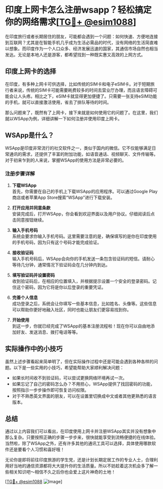 # 印度上网卡怎么注册wsapp？轻松搞定你的网络需求[[TG💪+ @esim1088](https://t.me/s/esim1088)]

在印度旅行或者长期居住的朋友，可能都会遇到一个问题：如何快速、方便地连接到互联网？尤其是在智能手机几乎成为生活必需品的时代，没有网络的生活简直难以想象。而印度作为一个人口众多、经济发展迅速的国家，其通信市场自然也相当发达。无论是本地人还是游客，都希望找到一种既实惠又高效的上网方式。

## 印度上网卡的选择

在印度，有多种上网卡可供选择，比如传统的SIM卡和电子eSIM卡。对于短期旅行者来说，传统的SIM卡可能需要耗费较多的时间去营业厅办理，而且语言障碍可能会让人头疼。相比之下，eSIM卡就显得更加便捷了。只需要一张支持eSIM功能的手机，就可以直接激活使用，省去了排队等待的时间。

那么问题来了，既然有了上网卡，接下来就是如何使用它的问题了。在这里，我们就以WSApp为例，详细讲解一下如何注册并使用印度上网卡。

## WSApp是什么？

WSApp是印度非常流行的社交软件之一，类似于国内的微信。它不仅能够满足日常通讯的需求，还提供了丰富的附加功能，如语音通话、视频聊天、文件传输等。对于初来乍到的人来说，掌握WSApp的使用方法是非常必要的。

### 注册步骤详解

1. **下载WSApp**  
   首先，你需要在自己的手机上下载WSApp的应用程序。可以通过Google Play商店或者苹果App Store搜索“WSApp”进行下载安装。

2. **打开应用并同意条款**  
   安装完成后，打开WSApp，你会看到欢迎界面以及用户协议。仔细阅读后点击同意按钮继续。

3. **输入手机号码**  
   系统会要求你输入手机号码。这里需要注意的是，确保填写的是你在印度使用的手机号码，因为只有这个号码才能完成验证。

4. **接收验证码**  
   输入手机号码后，WSApp会向你的手机发送一条包含验证码的短信。请耐心等待几分钟，通常情况下验证码会在几分钟内到达。

5. **填写验证码并设置密码**  
   收到验证码后，在相应的位置填入，并根据提示设置一个安全的登录密码。记住这个密码，因为它将是你以后登录的重要凭证。

6. **完善个人信息**  
   成功登录之后，系统会让你填写一些基本信息，比如姓名、头像等。这些信息可以帮助你更好地融入社区，同时也能让朋友们更容易找到你。

7. **开始使用**  
   到这一步，你就已经完成了WSApp的基本注册流程啦！现在你可以自由地添加好友、发送消息、拨打电话等等。

## 实际操作中的小技巧

虽然上述步骤看起来简单明了，但在实际操作过程中还是可能会遇到各种各样的问题。以下是一些实用的小技巧，希望能帮助大家顺利解决问题：

- 如果长时间收不到验证码，可以尝试更换网络环境再试一次。
- 如果忘记了自己的密码怎么办？不用担心，WSApp提供了找回密码的功能，按照指示一步步操作即可恢复访问权限。
- 对于不熟悉英文界面的朋友，可以在设置里切换成中文或者其他更熟悉的语言版本。

## 总结

通过以上内容我们可以看出，在印度使用上网卡并注册WSApp其实并没有想象中那么复杂。只要按照正确的步骤一步步来，很快就能享受到流畅便捷的在线体验。当然啦，除了WSApp之外，还有许多其他的通讯工具可以选择，具体使用哪款软件还是要看个人习惯和喜好哦！

无论你是即将前往印度旅游的学生党，还是计划长期定居工作的专业人士，合理利用好当地的通信资源都将大大提升你的生活质量。所以不妨趁着这次机会多了解一些相关知识吧～相信不久之后你也会爱上这片神奇的土地！

[[TG💪+ @esim1088](https://t.me/s/esim1088) ![Image](https://i.postimg.cc/4NQfJmqS/Snipaste-2025-05-13-00-14-12.png)]